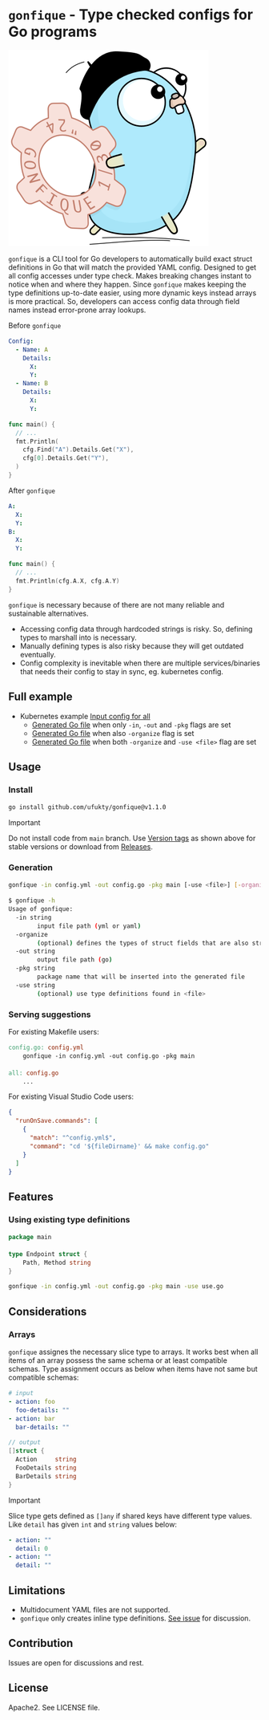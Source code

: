 # `gonfique` - Type checked configs for Go programs

![Gonfique logo](assets/Gonfique@400w.png)

`gonfique` is a CLI tool for Go developers to automatically build exact struct definitions in Go that will match the provided YAML config. Designed to get all config accesses under type check. Makes breaking changes instant to notice when and where they happen. Since `gonfique` makes keeping the type definitions up-to-date easier, using more dynamic keys instead arrays is more practical. So, developers can access config data through field names instead error-prone array lookups.

Before `gonfique`

```yaml
Config:
  - Name: A
    Details:
      X:
      Y:
  - Name: B
    Details:
      X:
      Y:
```

```go
func main() {
  // ...
  fmt.Println(
    cfg.Find("A").Details.Get("X"),
    cfg[0].Details.Get("Y"),
  )
}
```

After `gonfique`

```yaml
A:
  X:
  Y:
B:
  X:
  Y:
```

```go
func main() {
  // ...
  fmt.Println(cfg.A.X, cfg.A.Y)
}
```

`gonfique` is necessary because of there are not many reliable and sustainable alternatives.

-   Accessing config data through hardcoded strings is risky. So, defining types to marshall into is necessary.
-   Manually defining types is also risky because they will get outdated eventually.
-   Config complexity is inevitable when there are multiple services/binaries that needs their config to stay in sync, eg. kubernetes config.

## Full example

-   Kubernetes example [Input config for all](/examples/k8s/input.yml)
    -   [Generated Go file](/examples/k8s/basic/output.go) when only `-in`, `-out` and `-pkg` flags are set
    -   [Generated Go file](/examples/k8s/organized/output.go) when also `-organize` flag is set
    -   [Generated Go file](/examples/k8s/organized-used/output.go) when both `-organize` and `-use <file>` flag are set

## Usage

### Install

```sh
go install github.com/ufukty/gonfique@v1.1.0
```

> [!IMPORTANT]
> Do not install code from `main` branch. Use [Version tags](https://github.com/ufukty/gonfique/tags) as shown above for stable versions or download from [Releases](https://github.com/ufukty/gonfique/releases).


### Generation

```sh
gonfique -in config.yml -out config.go -pkg main [-use <file>] [-organize] 
```

```sh
$ gonfique -h
Usage of gonfique:
  -in string
        input file path (yml or yaml)
  -organize
        (optional) defines the types of struct fields that are also structs separately instead inline, with auto generated UNSTABLE names.
  -out string
        output file path (go)
  -pkg string
        package name that will be inserted into the generated file
  -use string
        (optional) use type definitions found in <file>
```


### Serving suggestions

For existing Makefile users:

```Makefile
config.go: config.yml
    gonfique -in config.yml -out config.go -pkg main

all: config.go
    ...
```

For existing Visual Studio Code users:

```json
{
  "runOnSave.commands": [
    {
      "match": "^config.yml$",
      "command": "cd '${fileDirname}' && make config.go"
    }
  ]
}
```

## Features

### Using existing type definitions

```go
package main

type Endpoint struct {
    Path, Method string
}
```

```sh
gonfique -in config.yml -out config.go -pkg main -use use.go
```

## Considerations

### Arrays

`gonfique` assignes the necessary slice type to arrays. It works best when all items of an array possess the same schema or at least compatible schemas. Type assignment occurs as below when items have not same but compatible schemas:

```yaml
# input
- action: foo 
  foo-details: ""
- action: bar 
  bar-details: ""
```

```go
// output
[]struct {
  Action     string
  FooDetails string
  BarDetails string
}
```

> [!IMPORTANT]
> Slice type gets defined as `[]any` if shared keys have different type values. Like `detail` has given `int` and `string` values below:
> ```yaml
> - action: ""
>   detail: 0
> - action: ""
>   detail: ""
> ```


## Limitations

-   Multidocument YAML files are not supported.
-   `gonfique` only creates inline type definitions. [See issue](issues/1) for discussion.


## Contribution

Issues are open for discussions and rest.

## License

Apache2. See LICENSE file.
